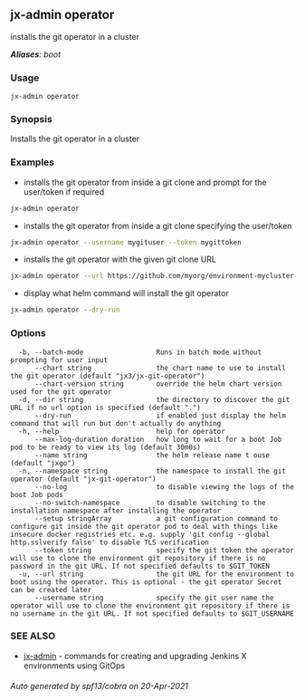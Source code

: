 ## jx-admin operator

installs the git operator in a cluster

***Aliases**: boot*

### Usage

```
jx-admin operator
```

### Synopsis

Installs the git operator in a cluster

### Examples

  * installs the git operator from inside a git clone and prompt for the user/token if required
  
  ```bash
  jx-admin operator
  ```
  
  * installs the git operator from inside a git clone specifying the user/token
  
  ```bash
  jx-admin operator --username mygituser --token mygittoken
  ```
  
  * installs the git operator with the given git clone URL
  
  ```bash
  jx-admin operator --url https://github.com/myorg/environment-mycluster-dev.git --username myuser --token myuser
  ```
  
  * display what helm command will install the git operator
  
  ```bash
  jx-admin operator --dry-run
  ```

### Options

```
  -b, --batch-mode                  Runs in batch mode without prompting for user input
      --chart string                the chart name to use to install the git operator (default "jx3/jx-git-operator")
      --chart-version string        override the helm chart version used for the git operator
  -d, --dir string                  the directory to discover the git URL if no url option is specified (default ".")
      --dry-run                     if enabled just display the helm command that will run but don't actually do anything
  -h, --help                        help for operator
      --max-log-duration duration   how long to wait for a boot Job pod to be ready to view its log (default 30m0s)
      --name string                 the helm release name t ouse (default "jxgo")
  -n, --namespace string            the namespace to install the git operator (default "jx-git-operator")
      --no-log                      to disable viewing the logs of the boot Job pods
      --no-switch-namespace         to disable switching to the installation namespace after installing the operator
      --setup stringArray           a git configuration command to configure git inside the git operator pod to deal with things like insecure docker registries etc. e.g. supply 'git config --global http.sslverify false' to disable TLS verification
      --token string                specify the git token the operator will use to clone the environment git repository if there is no password in the git URL. If not specified defaults to $GIT_TOKEN
  -u, --url string                  the git URL for the environment to boot using the operator. This is optional - the git operator Secret can be created later
      --username string             specify the git user name the operator will use to clone the environment git repository if there is no username in the git URL. If not specified defaults to $GIT_USERNAME
```

### SEE ALSO

* [jx-admin](jx-admin.md)	 - commands for creating and upgrading Jenkins X environments using GitOps

###### Auto generated by spf13/cobra on 20-Apr-2021
